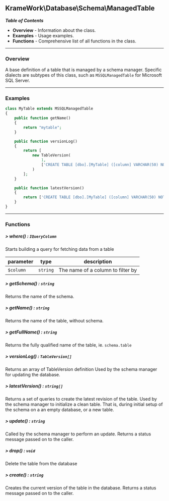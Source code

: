 ## KrameWork\Database\Schema\ManagedTable

***Table of Contents***
* **Overview** - Information about the class.
* **Examples** - Usage examples.
* **Functions** - Comprehensive list of all functions in the class.

___
### Overview
A base definition of a table that is managed by a schema manager.
Specific dialects are subtypes of this class, such as `MSSQLManagedTable` for Microsoft SQL Server.

___
### Examples
```php
class MyTable extends MSSQLManagedTable
{
    public function getName()
    {
        return "mytable";
    }

    public function versionLog()
    {
        return [
            new TableVersion(
                1,
                ['CREATE TABLE [dbo].[MyTable] ([column] VARCHAR(50) NOT NULL)']
            )
        ];
    }

    public function latestVersion()
    {
        return ['CREATE TABLE [dbo].[MyTable] ([column] VARCHAR(50) NOT NULL)'];
    }
}
```

___
### Functions

##### > where() : `IQueryColumn`
Starts building a query for fetching data from a table

parameter | type | description
--- | --- | ---
`$column` | `string` | The name of a column to filter by

##### > getSchema() : `string`
Returns the name of the schema.

##### > getName() : `string`
Returns the name of the table, without schema.

##### > getFullName() : `string`
Returns the fully qualified name of the table, ie. `schema.table`

##### > versionLog() : `TableVersion[]`
Returns an array of TableVersion definition
Used by the schema manager for updating the database.

##### > latestVersion() : `string[]`
Returns a set of queries to create the latest revision of the table.
Used by the schema manager to initialize a clean table.
That is, during initial setup of the schema on a an empty database, or a new table.

##### > update() : `string`
Called by the schema manager to perform an update.
Returns a status message passed on to the caller.

##### > drop() : `void`
Delete the table from the database

##### > create() : `string`
Creates the current version of the table in the database.
Returns a status message passed on to the caller.